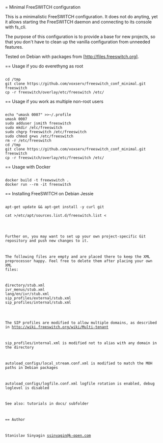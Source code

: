 = Minimal FreeSWITCH configuration

This is a minimalistic FreeSWITCH configuration. It does not do anyting,
yet it allows starting the FreeSWITCH daemon and connecting to its
console with fs_cli.

The purpose of this configuration is to provide a base for new projects,
so that you don't have to clean up the vanilla configuration from
unneeded features.

Tested on Debian with packages from [http://files.freeswitch.org].


== Usage if you do everethyng as root

<pre><code>
cd /tmp
git clone https://github.com/voxserv/freeswitch_conf_minimal.git freeswitch
cp -r freeswitch/overlay/etc/freeswitch /etc/
</code></pre>

== Usage if you work as multiple non-root users

<pre><code>
echo "umask 0007" >>~/.profile 
umask 0007
sudo adduser jsmith freeswitch
sudo mkdir /etc/freeswitch
sudo chgrp freeswitch /etc/freeswitch
sudo chmod g+ws /etc/freeswitch
rm -r /etc/freeswitch
cd /tmp
git clone https://github.com/voxserv/freeswitch_conf_minimal.git freeswitch
cp -r freeswitch/overlay/etc/freeswitch /etc/
</code></pre>

== Usage with Docker

<pre><code>
docker build -t freewswitch .
docker run --rm -it freeswitch
</code></pre>

== Installing FreeSWITCH on Debian Jessie

<pre><code>
apt-get update && apt-get install -y curl git

cat >/etc/apt/sources.list.d/freeswitch.list <<EOT
deb http://files.freeswitch.org/repo/deb/debian/ jessie main
EOT

curl http://files.freeswitch.org/repo/deb/debian/freeswitch_archive_g0.pub \
| apt-key add -

apt-get update && apt-get install -y freeswitch-all 
</code></pre>

Further on, you may want to set up your own project-specific Git
repository and push new changes to it.

The following files are empty and are placed there to keep the XML
preprocessor happy. Feel free to delete them after placing your own XML
files:

<pre>
directory/stub.xml
ivr_menus/stub.xml
lang/en/ivr/stub.xml
sip_profiles/external/stub.xml
sip_profiles/internal/stub.xml
</pre>

The SIP profiles are modified to allow multiple domains, as described in
http://wiki.freeswitch.org/wiki/Multi-tenant

sip_profiles/internal.xml
is modified not to alias with any domain in the directory

autoload_configs/local_stream.conf.xml
is modified to match the MOH paths in Debian packages

autoload_configs/logfile.conf.xml
logfile rotation is enabled, debug loglevel is disabled


See also: tutorials in docs/ subfolder


== Author

Stanislav Sinyagin
ssinyagin@k-open.com


